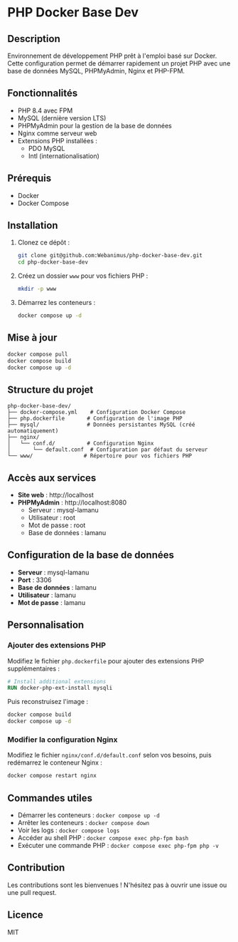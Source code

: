# PHP Docker Base Dev

## Description

Environnement de développement PHP prêt à l'emploi basé sur Docker. Cette configuration permet de démarrer rapidement un projet PHP avec une base de données MySQL, PHPMyAdmin, Nginx et PHP-FPM.

## Fonctionnalités

- PHP 8.4 avec FPM
- MySQL (dernière version LTS)
- PHPMyAdmin pour la gestion de la base de données
- Nginx comme serveur web
- Extensions PHP installées :
  - PDO MySQL
  - Intl (internationalisation)

## Prérequis

- Docker
- Docker Compose

## Installation

1. Clonez ce dépôt :
   ```bash
   git clone git@github.com:Webanimus/php-docker-base-dev.git
   cd php-docker-base-dev
   ```

2. Créez un dossier `www` pour vos fichiers PHP :
   ```bash
   mkdir -p www
   ```

3. Démarrez les conteneurs :
   ```bash
   docker compose up -d
   ```

## Mise à jour

```bash
docker compose pull
docker compose build
docker compose up -d
```

## Structure du projet

```
php-docker-base-dev/
├── docker-compose.yml    # Configuration Docker Compose
├── php.dockerfile       # Configuration de l'image PHP
├── mysql/               # Données persistantes MySQL (créé automatiquement)
├── nginx/
│   └── conf.d/          # Configuration Nginx
│       └── default.conf  # Configuration par défaut du serveur
└── www/                # Répertoire pour vos fichiers PHP
```

## Accès aux services

- **Site web** : http://localhost
- **PHPMyAdmin** : http://localhost:8080
  - Serveur : mysql-lamanu
  - Utilisateur : root
  - Mot de passe : root
  - Base de données : lamanu

## Configuration de la base de données

- **Serveur** : mysql-lamanu
- **Port** : 3306
- **Base de données** : lamanu
- **Utilisateur** : lamanu
- **Mot de passe** : lamanu

## Personnalisation

### Ajouter des extensions PHP

Modifiez le fichier `php.dockerfile` pour ajouter des extensions PHP supplémentaires :

```dockerfile
# Install additional extensions
RUN docker-php-ext-install mysqli
```

Puis reconstruisez l'image :

```bash
docker compose build
docker compose up -d
```

### Modifier la configuration Nginx

Modifiez le fichier `nginx/conf.d/default.conf` selon vos besoins, puis redémarrez le conteneur Nginx :

```bash
docker compose restart nginx
```

## Commandes utiles

- Démarrer les conteneurs : `docker compose up -d`
- Arrêter les conteneurs : `docker compose down`
- Voir les logs : `docker compose logs`
- Accéder au shell PHP : `docker compose exec php-fpm bash`
- Exécuter une commande PHP : `docker compose exec php-fpm php -v`

## Contribution

Les contributions sont les bienvenues ! N'hésitez pas à ouvrir une issue ou une pull request.

## Licence

MIT
